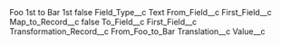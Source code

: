 <?xml version="1.0" encoding="UTF-8"?>
<CustomMetadata xmlns="http://soap.sforce.com/2006/04/metadata" xmlns:xsi="http://www.w3.org/2001/XMLSchema-instance" xmlns:xsd="http://www.w3.org/2001/XMLSchema">
    <label>Foo 1st to Bar 1st</label>
    <protected>false</protected>
    <values>
        <field>Field_Type__c</field>
        <value xsi:type="xsd:string">Text</value>
    </values>
    <values>
        <field>From_Field__c</field>
        <value xsi:type="xsd:string">First_Field__c</value>
    </values>
    <values>
        <field>Map_to_Record__c</field>
        <value xsi:type="xsd:boolean">false</value>
    </values>
    <values>
        <field>To_Field__c</field>
        <value xsi:type="xsd:string">First_Field__c</value>
    </values>
    <values>
        <field>Transformation_Record__c</field>
        <value xsi:type="xsd:string">From_Foo_to_Bar</value>
    </values>
    <values>
        <field>Translation__c</field>
        <value xsi:nil="true"/>
    </values>
    <values>
        <field>Value__c</field>
        <value xsi:nil="true"/>
    </values>
</CustomMetadata>
